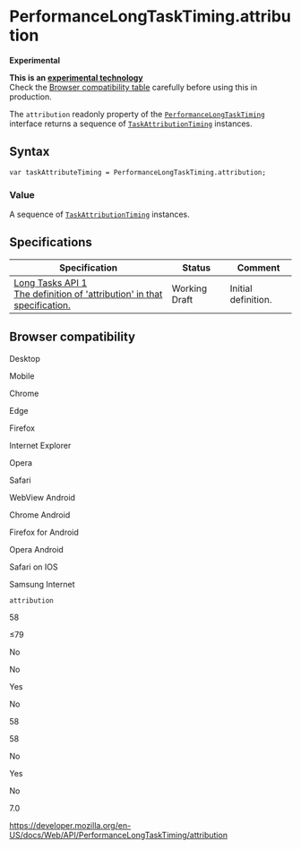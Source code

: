 PerformanceLongTaskTiming.attribution
=====================================

**Experimental**

**This is an [experimental technology](https://developer.mozilla.org/en-US/docs/MDN/Guidelines/Conventions_definitions#experimental)**  
Check the [Browser compatibility table](#browser_compatibility) carefully before using this in production.

The `attribution` readonly property of the [`PerformanceLongTaskTiming`](../performancelongtasktiming) interface returns a sequence of [`TaskAttributionTiming`](../taskattributiontiming) instances.

Syntax
------

    var taskAttributeTiming = PerformanceLongTaskTiming.attribution;

### Value

A sequence of [`TaskAttributionTiming`](../taskattributiontiming) instances.

Specifications
--------------

<table><thead><tr class="header"><th>Specification</th><th>Status</th><th>Comment</th></tr></thead><tbody><tr class="odd"><td><a href="https://w3c.github.io/longtasks/#dom-performancelongtasktiming-attribution">Long Tasks API 1<br />
<span class="small">The definition of 'attribution' in that specification.</span></a></td><td><span class="spec-wd">Working Draft</span></td><td>Initial definition.</td></tr></tbody></table>

Browser compatibility
---------------------

Desktop

Mobile

Chrome

Edge

Firefox

Internet Explorer

Opera

Safari

WebView Android

Chrome Android

Firefox for Android

Opera Android

Safari on IOS

Samsung Internet

`attribution`

58

≤79

No

No

Yes

No

58

58

No

Yes

No

7.0

<a href="https://developer.mozilla.org/en-US/docs/Web/API/PerformanceLongTaskTiming/attribution" class="_attribution-link">https://developer.mozilla.org/en-US/docs/Web/API/PerformanceLongTaskTiming/attribution</a>
